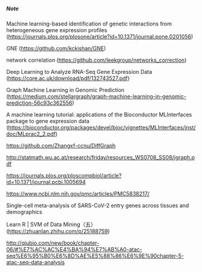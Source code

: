 

##### Note
Machine learning-based identification of genetic interactions from heterogeneous gene expression profiles (https://journals.plos.org/plosone/article?id=10.1371/journal.pone.0201056)

GNE (https://github.com/kckishan/GNE)

network correlation (https://github.com/leekgroup/networks_correction)

Deep Learning to Analyze RNA-Seq Gene Expression Data (https://core.ac.uk/download/pdf/132743527.pdf)

Graph Machine Learning in Genomic Prediction (https://medium.com/stellargraph/graph-machine-learning-in-genomic-prediction-56c93c362556)

A machine learning tutorial: applications of the Bioconductor MLInterfaces package to gene expression data (https://bioconductor.org/packages/devel/bioc/vignettes/MLInterfaces/inst/doc/MLprac2_2.pdf)


https://github.com/Zhangxf-ccnu/DiffGraph

http://statmath.wu.ac.at/research/friday/resources_WS0708_SS08/igraph.pdf

https://journals.plos.org/ploscompbiol/article?id=10.1371/journal.pcbi.1005694

https://www.ncbi.nlm.nih.gov/pmc/articles/PMC5838217/


Single-cell meta-analysis of SARS-CoV-2 entry genes across tissues and demographics

Learn R | SVM of Data Mining（五）(https://zhuanlan.zhihu.com/p/25188759)

http://qiubio.com/new/book/chapter-06/#%E7%AC%AC%E4%BA%94%E7%AB%A0-atac-seq%E6%95%B0%E6%8D%AE%E5%88%86%E6%9E%90chapter-5-atac-seq-data-analysis
